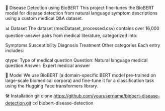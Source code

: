 🧠 Disease Detection using BioBERT
This project fine-tunes the BioBERT model for disease detection from natural language symptom descriptions using a custom medical Q&A dataset.

📊 Dataset
The dataset (medDataset_processed.csv) contains over 16,000 question-answer pairs from medical literature, categorized into:




Symptoms
Susceptibility
Diagnosis
Treatment
Other categories
Each entry includes:



qtype: Type of medical question
Question: Natural language medical question
Answer: Expert medical answer



🧪 Model
We use BioBERT (a domain-specific BERT model pre-trained on large-scale biomedical corpora) and fine-tune it for a classification task using the Hugging Face transformers library.

🛠️ Installation
git clone https://github.com/yourusername/biobert-disease-detection.git
cd biobert-disease-detection
